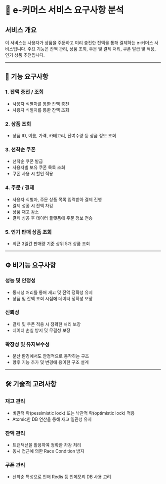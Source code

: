 # 🛒 e-커머스 서비스 요구사항 분석

## 서비스 개요
이 서비스는 사용자가 상품을 주문하고 미리 충전한 잔액을 통해 결제하는 e-커머스 서비스입니다. 주요 기능은 잔액 관리, 상품 조회, 주문 및 결제 처리, 쿠폰 발급 및 적용, 인기 상품 추천입니다.

---

## 📌 기능 요구사항

### 1. 잔액 충전 / 조회
- 사용자 식별자를 통한 잔액 충전
- 사용자 식별자를 통한 잔액 조회

### 2. 상품 조회
- 상품 ID, 이름, 가격, 카테고리, 잔여수량 등 상품 정보 조회

### 3. 선착순 쿠폰
- 선착순 쿠폰 발급
- 사용자별 보유 쿠폰 목록 조회
- 쿠폰 사용 시 할인 적용

### 4. 주문 / 결제
- 사용자 식별자, 주문 상품 목록 입력받아 결제 진행
- 결제 성공 시 잔액 차감
- 상품 재고 감소
- 결제 성공 후 데이터 플랫폼에 주문 정보 전송

### 5. 인기 판매 상품 조회
- 최근 3일간 판매량 기준 상위 5개 상품 조회

---

## ⚙️ 비기능 요구사항

### 성능 및 안정성
- 동시성 처리를 통해 재고 및 잔액 정확성 유지
- 상품 및 잔액 조회 시점에 데이터 정확성 보장

### 신뢰성
- 결제 및 쿠폰 적용 시 정확한 처리 보장
- 데이터 손실 방지 및 무결성 보장

### 확장성 및 유지보수성
- 분산 환경에서도 안정적으로 동작하는 구조
- 향후 기능 추가 및 변경에 용이한 구조 설계

---

## 🛠️ 기술적 고려사항

### 재고 관리
- 비관적 락(pessimistic lock) 또는 낙관적 락(optimistic lock) 적용
- Atomic한 DB 연산을 통해 재고 일관성 유지

### 잔액 관리
- 트랜잭션을 활용하여 정확한 차감 처리
- 동시 접근에 의한 Race Condition 방지

### 쿠폰 관리
- 선착순 특성으로 인해 Redis 등 인메모리 DB 사용 고려

